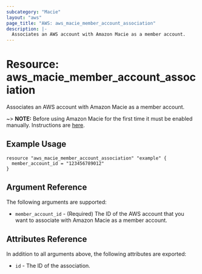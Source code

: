 ```yaml
---
subcategory: "Macie"
layout: "aws"
page_title: "AWS: aws_macie_member_account_association"
description: |-
  Associates an AWS account with Amazon Macie as a member account.
---
```


# Resource: aws_macie_member_account_association

Associates an AWS account with Amazon Macie as a member account.

~> **NOTE:** Before using Amazon Macie for the first time it must be enabled manually. Instructions are [here](https://docs.aws.amazon.com/macie/latest/userguide/macie-setting-up.html#macie-setting-up-enable).

## Example Usage

```hcl
resource "aws_macie_member_account_association" "example" {
  member_account_id = "123456789012"
}
```

## Argument Reference

The following arguments are supported:

* `member_account_id` - (Required) The ID of the AWS account that you want to associate with Amazon Macie as a member account.

## Attributes Reference

In addition to all arguments above, the following attributes are exported:

* `id` - The ID of the association.

